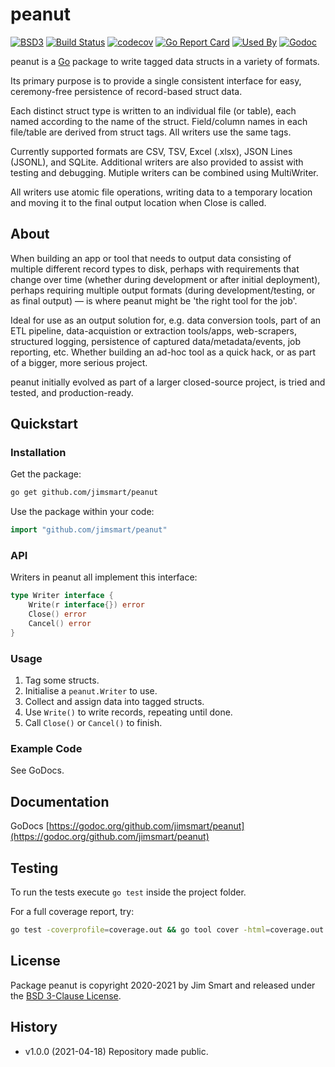# peanut

[![BSD3](https://img.shields.io/badge/license-BSD3-blue.svg)](LICENSE)
[![Build Status](https://img.shields.io/travis/jimsmart/peanut/master.svg)](https://travis-ci.org/jimsmart/peanut)
[![codecov](https://codecov.io/gh/jimsmart/peanut/branch/master/graph/badge.svg)](https://codecov.io/gh/jimsmart/peanut)
[![Go Report Card](https://goreportcard.com/badge/github.com/jimsmart/peanut?cache-buster)](https://goreportcard.com/report/github.com/jimsmart/peanut)
[![Used By](https://img.shields.io/sourcegraph/rrc/github.com/jimsmart/peanut.svg)](https://sourcegraph.com/github.com/jimsmart/peanut)
[![Godoc](https://img.shields.io/badge/godoc-reference-blue.svg)](https://godoc.org/github.com/jimsmart/peanut)

peanut is a [Go](https://golang.org/) package to write tagged data structs in a variety of formats.

Its primary purpose is to provide a single consistent interface
for easy, ceremony-free persistence of record-based struct data.

Each distinct struct type is written to an individual file (or table), each named according to the name of the struct. Field/column names in each file/table are derived from struct tags. All writers use the same tags.

Currently supported formats are CSV, TSV, Excel (.xlsx), JSON Lines (JSONL), and SQLite.
Additional writers are also provided to assist with testing and debugging.
Mutiple writers can be combined using MultiWriter.

All writers use atomic file operations, writing data to a temporary location and moving
it to the final output location when Close is called.

## About

When building an app or tool that needs to output data consisting of
multiple different record types to disk, perhaps with requirements that
change over time (whether during development or after initial deployment),
perhaps requiring multiple output formats (during development/testing,
or as final output) — is where peanut might be 'the right tool for the job'.

Ideal for use as an output solution for, e.g. data conversion tools,
part of an ETL pipeline, data-acquistion or extraction tools/apps, web-scrapers,
structured logging, persistence of captured data/metadata/events,
job reporting, etc.
Whether building an ad-hoc tool as a quick hack, or as part of a bigger,
more serious project.

peanut initially evolved as part of a larger closed-source project,
is tried and tested, and production-ready.

## Quickstart

### Installation

Get the package:

```bash
go get github.com/jimsmart/peanut
```

Use the package within your code:

```go
import "github.com/jimsmart/peanut"
```

### API

Writers in peanut all implement this interface:

```go
type Writer interface {
    Write(r interface{}) error
    Close() error
    Cancel() error
}
```

### Usage

1. Tag some structs.
2. Initialise a `peanut.Writer` to use.
3. Collect and assign data into tagged structs.
4. Use `Write()` to write records, repeating until done.
5. Call `Close()` or `Cancel()` to finish.

### Example Code

See GoDocs.

## Documentation

GoDocs [https://godoc.org/github.com/jimsmart/peanut](https://godoc.org/github.com/jimsmart/peanut)

## Testing

To run the tests execute `go test` inside the project folder.

For a full coverage report, try:

```bash
go test -coverprofile=coverage.out && go tool cover -html=coverage.out
```

## License

Package peanut is copyright 2020-2021 by Jim Smart and released under the [BSD 3-Clause License](LICENSE.md).

## History

- v1.0.0 (2021-04-18) Repository made public.
